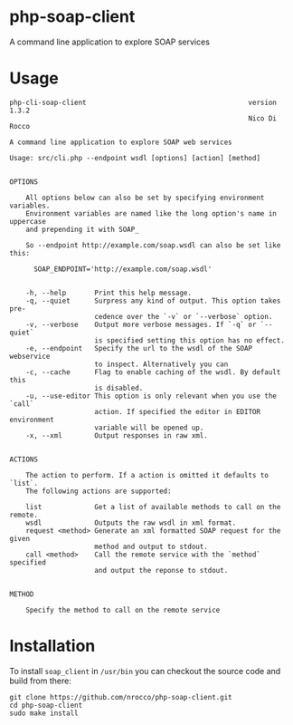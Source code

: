 php-soap-client
===============

A command line application to explore SOAP services


Usage
=====

    php-cli-soap-client                                        version 1.3.2
                                                               Nico Di Rocco

    A command line application to explore SOAP web services

    Usage: src/cli.php --endpoint wsdl [options] [action] [method]


    OPTIONS

        All options below can also be set by specifying environment variables.
        Environment variables are named like the long option's name in uppercase
        and prepending it with SOAP_

        So --endpoint http://example.com/soap.wsdl can also be set like this:

          SOAP_ENDPOINT='http://example.com/soap.wsdl'


        -h, --help       Print this help message.
        -q, --quiet      Surpress any kind of output. This option takes pre-
                         cedence over the `-v` or `--verbose` option.
        -v, --verbose    Output more verbose messages. If `-q` or `--quiet`
                         is specified setting this option has no effect.
        -e, --endpoint   Specify the url to the wsdl of the SOAP webservice
                         to inspect. Alternatively you can
        -c, --cache      Flag to enable caching of the wsdl. By default this
                         is disabled.
        -u, --use-editor This option is only relevant when you use the `call`
                         action. If specified the editor in EDITOR environment
                         variable will be opened up.
        -x, --xml        Output responses in raw xml.


    ACTIONS

        The action to perform. If a action is omitted it defaults to `list`.
        The following actions are supported:

        list             Get a list of available methods to call on the remote.
        wsdl             Outputs the raw wsdl in xml format.
        request <method> Generate an xml formatted SOAP request for the given
                         method and output to stdout.
        call <method>    Call the remote service with the `method` specified
                         and output the reponse to stdout.


    METHOD

        Specify the method to call on the remote service


Installation
============

To install `soap_client` in `/usr/bin` you can checkout the source code and build from there:

    git clone https://github.com/nrocco/php-soap-client.git
    cd php-soap-client
    sudo make install
